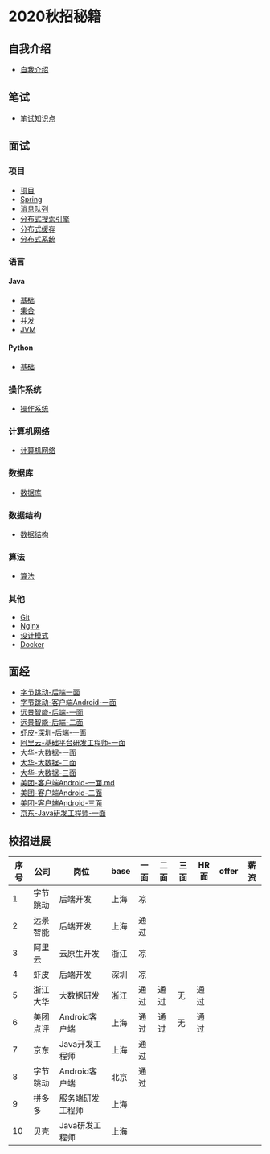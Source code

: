 # 2020秋招秘籍

## 自我介绍

- [自我介绍](./01_自我介绍.md)

## 笔试

- [笔试知识点](./02_笔试知识点.md)

## 面试

### 项目

- [项目](./03_项目.md)
- [Spring](./05_Spring.md)
- [消息队列](./06_消息队列MQ.md)
- [分布式搜索引擎](./07_分布式搜索引擎Elasticsearch.md)
- [分布式缓存](./18_分布式缓存.md)
- [分布式系统](./22_分布式系统.md)

### 语言

#### Java

- [基础](./04_Java.md)
- [集合](./20_集合.md)
- [并发](./19_并发.md)
- [JVM](./21_JVM.md)

#### Python

- [基础](./08_Python.md)

### 操作系统

- [操作系统](./09_操作系统.md)

### 计算机网络

- [计算机网络](./11_计算机网络.md)

### 数据库

- [数据库](./12_数据库.md)

### 数据结构

- [数据结构](./13_数据结构.md)

### 算法

- [算法](./14_算法.md)

### 其他

- [Git](./15_Git.md)
- [Nginx](./16_Nginx.md)
- [设计模式](./17_设计模式.md)
- [Docker](./23_Docker.md)

## 面经

- [字节跳动-后端一面](./面经/01_字节跳动-上海-后端一面.md) 
- [字节跳动-客户端Android-一面](./面经/12_字节跳动-客户端Android-一面.md)
- [远景智能-后端-一面](./面经/02_远景智能-后端-一面.md) 
- [远景智能-后端-二面](./面经/13_远景智能-后端-二面.md)
- [虾皮-深圳-后端-一面](./面经/03_虾皮-后端-一面.md) 
- [阿里云-基础平台研发工程师-一面](./面经/04_阿里云-基础平台研发工程师-一面.md) 
- [大华-大数据-一面](./面经/05_大华-大数据-一面.md)
- [大华-大数据-二面](./面经/07_大华-大数据-二面.md)
- [大华-大数据-三面](./面经/08_大华-大数据-三面.md)
- [美团-客户端Android-一面.md](./面经/06_美团-客户端Android-一面.md)
- [美团-客户端Android-二面](./面经/09_美团-客户端Android-二面.md)
- [美团-客户端Android-三面](./面经/10_美团-客户端Android-三面.md)
- [京东-Java研发工程师-一面](./面经/11_京东-Java研发工程师-一面.md)

## 校招进展

| 序号 | 公司     | 岗位             | base | 一面 | 二面 | 三面 | HR面 | offer | 薪资 |
| ---- | -------- | ---------------- | ---- | ---- | ---- | ---- | ---- | ----- | ---- |
| 1    | 字节跳动 | 后端开发         | 上海 | 凉   |      |      |      |       |      |
| 2    | 远景智能 | 后端开发         | 上海 | 通过 |      |      |      |       |      |
| 3    | 阿里云   | 云原生开发       | 浙江 | 凉   |      |      |      |       |      |
| 4    | 虾皮     | 后端开发         | 深圳 | 凉   |      |      |      |       |      |
| 5    | 浙江大华 | 大数据研发       | 浙江 | 通过 | 通过 | 无   | 通过 |       |      |
| 6    | 美团点评 | Android客户端    | 上海 | 通过 | 通过 | 无   | 通过 |       |      |
| 7    | 京东     | Java开发工程师   | 上海 | 通过 |      |      |      |       |      |
| 8    | 字节跳动 | Android客户端    | 北京 | 通过 |      |      |      |       |      |
| 9    | 拼多多   | 服务端研发工程师 | 上海 |      |      |      |      |       |      |
| 10   | 贝壳     | Java研发工程师   | 上海 |      |      |      |      |       |      |

